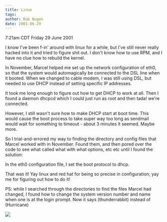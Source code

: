 ```yaml
---
title: Linux
tags: 
author: Rob Nugen
date: 2001-06-29
---
```


<title></title>
<p class=date>7:21am CDT Friday 29 June 2001</p>

<p>I know I've been f-in' around with linux for a while, but I've
still never really hacked into it and tried to figure shit out.  I
don't know how to use RPM, and I have no clue how to rebuild the
kernel.</p>

<p>In November, Marcel helped me set up the network configuration of
eth0, so that the system would automagically be connected to the DSL
line when it booted.  When we changed to cable modem, I was still
using DSL, but needed to use DHCP instead of setting specific IP
addresses.</p>

<p>It took me long enough to figure out how to get DHCP to work at
all.  Then I found a daemon dhcpcd which I could just run as root and
then tada! we're connected.</p>

<p>However, I still wasn't sure how to make DHCP start at boot time.
This would cause the boot process to take super way too long as
sendmail would wait for something to timeout - about 3 minutes it
seemed.  Maybe more.</p>

<p>So I trial-and-errored my way to finding the directory and config
files that Marcel worked with in November.  Found them, and then pored
over the code to see what called what with what options, etc etc until
I found the solution:</p>

<p>In the eth0 configuration file, I set the boot protocol to dhcp.</p>

<p>That was it!  Yay linux and red hat for being so precise in
configuration; yay me for figuring out how to do it!</p>

<p>PS: while I searched through the directories to find the files
Marcel had changed, I found how to change the system version number
and name when one is at the login prompt.  Now it says
(thunderrabbit) instead of (Hurricane)</p>

<p><img src='/images/rob/wL-ROB.gif'/></p>


